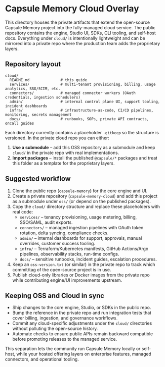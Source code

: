 # Capsule Memory Cloud Overlay

This directory houses the private artifacts that extend the open-source Capsule Memory project into the fully-managed cloud
service. The public repository contains the engine, Studio UI, SDKs, CLI tooling, and self-host docs. Everything under
`cloud/` is intentionally lightweight and can be mirrored into a private repo where the production team adds the proprietary
layers.

## Repository layout

```
cloud/
  README.md              # this guide
  services/              # multi-tenant provisioning, billing, usage analytics, SSO/SCIM, etc.
  connectors/            # managed connector workers (OAuth credentials, ingestion schedulers)
  admin/                 # internal control plane UI, support tooling, incident dashboards
  infra/                 # infrastructure-as-code, CI/CD pipelines, monitoring, secrets management
  docs/                  # runbooks, SOPs, private API contracts, oncall guides
```

Each directory currently contains a placeholder `.gitkeep` so the structure is versioned. In the private cloud repo you can
either:

1. **Use a submodule** – add this OSS repository as a submodule and keep `cloud/` in the private repo with real
   implementations.
2. **Import packages** – install the published `@capsule/*` packages and treat this folder as a template for the
   proprietary layers.

## Suggested workflow

1. Clone the public repo (`capsule-memory`) for the core engine and UI.
2. Create a private repository (`capsule-memory-cloud`) and add this project as a submodule under `oss/` (or depend on the
   published packages).
3. Copy the `cloud/` directory structure and replace these placeholders with real code:
   - `services/` – tenancy provisioning, usage metering, billing, SSO/SAML, audit exports.
   - `connectors/` – managed ingestion pipelines with OAuth token rotation, delta syncing, compliance checks.
   - `admin/` – internal dashboards for support, approvals, manual overrides, customer success tooling.
   - `infra/` – Terraform/Kubernetes manifests, GitHub Actions/Argo pipelines, observability stacks, run-time configs.
   - `docs/` – sensitive runbooks, incident guides, escalation procedures.
4. Keep an `oss-version.txt` (or similar) in the private repo to track which commit/tag of the open-source project is in use.
5. Publish cloud-only libraries or Docker images from the private repo while contributing engine/UI improvements upstream.

## Keeping OSS and Cloud in sync

- Ship changes to the core engine, Studio, or SDKs in the public repo.
- Bump the reference in the private repo and run integration tests that cover billing, ingestion, and governance workflows.
- Commit any cloud-specific adjustments under the `cloud/` directories without polluting the open-source history.
- Automate checks to ensure public APIs remain backward compatible before promoting releases to the managed service.

This separation lets the community run Capsule Memory locally or self-host, while your hosted offering layers on enterprise
features, managed connectors, and operational tooling.
